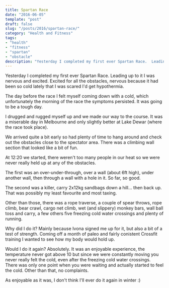 ```yaml
---
title: Spartan Race
date: "2016-06-05"
template: "post"
draft: false
slug: "/posts/2016/spartan-race/"
category: "Health and Fitness"
tags:
- "health"
- "fitness"
- "spartan"
- "obstacle"
description: "Yesterday I completed my first ever Spartan Race.  Leading up to it I was nervous and excited.  Excited for all the obstacles, nervous because it had been so cold lately that I was scared I'd get hypothermia."
---
```

Yesterday I completed my first ever Spartan Race.  Leading up to it I was nervous and excited.  Excited for all the obstacles, nervous because it had been so cold lately that I was scared I'd get hypothermia.

The day before the race I felt myself coming down with a cold, which unfortunately the morning of the race the symptoms persisted.  It was going to be a tough day.

I drugged and rugged myself up and we made our way to the course.  It was a miserable day in Melbourne and only slightly better at Lake Dewar (where the race took place).

We arrived quite a bit early so had plenty of time to hang around and check out the obstacles close to the spectator area.  There was a climbing wall section that looked like a bit of fun.

At 12:20 we started, there weren't too many people in our heat so we were never really held up at any of the obstacles.

The first was an over-under-through, over a wall (about 6ft high), under another wall, then through a wall with a hole in it.  So far, so good.

The second was a killer, carry 2x12kg sandbags down a hill... then back up.  That was possibly my least favourite and most taxing.

Other than those, there was a rope traverse, a couple of spear throws, rope climb, bear crawl, cargo net climb, wet (and slippery) monkey bars, wall ball toss and carry, a few others five freezing cold water crossings and plenty of running.

Why did I do it?  Mainly because Ivona signed me up for it, but also a bit of a test of strength.  Coming off a month of paleo and fairly conistent Crossfit training I wanted to see how my body would hold up.

Would I do it again?  Absolutely.  It was an enjoyable experience, the temperature never got above 10 but since we were constantly moving you never really felt the cold, even after the freezing cold water crossings.  There was only one point when you were waiting and actually started to feel the cold.  Other than that, no complaints.

As enjoyable as it was, I don't think I'll ever do it again in winter :)